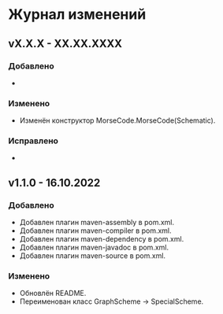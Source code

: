 # Журнал изменений

## vX.X.X - XX.XX.XXXX

### Добавлено
*

### Изменено
* Изменён конструктор MorseCode.MorseCode(Schematic).

### Исправлено
*

## v1.1.0 - 16.10.2022

### Добавлено
* Добавлен плагин maven-assembly в pom.xml.
* Добавлен плагин maven-compiler в pom.xml.
* Добавлен плагин maven-dependency в pom.xml.
* Добавлен плагин maven-javadoc в pom.xml.
* Добавлен плагин maven-source в pom.xml.

### Изменено
* Обновлён README.
* Переименован класс GraphScheme -> SpecialScheme.
